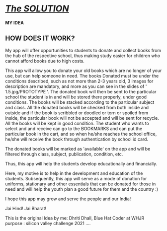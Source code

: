 # **<u>*The SOLUTION*</u>**

#### MY IDEA

## **HOW DOES IT WORK?**

My app will offer opportunities to students to donate and collect books from the hub of the respective school, thus making study easier for children who cannot  afford books due to high costs. 

This app will allow you to donate your old books which are no longer of your use, but can help someone in need. The books Donated must be under the conditions described, such as not more than 2-3 years old, 3 images for description are mandatory, and more as you can see in the slides of ' 1.5.jpg/PROTOTYPE '. The donated book will then be sent to the particular school the student is in and will be stored there properly, under good conditions. The books will be stacked according to the particular subject and class. All the donated books will be checked from both inside and outside and if the book is scribbled or doodled or torn or spoiled from inside, the particular book will not be accepted and will be sent for recycle. All the books will be kept in good condition. The student who wants to select and and receive can go to the BOOKMARKS and can put the particular book in the cart, and so when he/she reaches the school office, he/she will receive the book through authentication by school id card.

The donated books will be marked as 'available' on the app and will be filtered through class, subject, publication, condition, etc.

Thus, this app will help the students develop educationally and financially.

Here, my motive is to help in the development and education of the students.
Subsequently, this app will serve as a mode of donation for uniforms, stationary and other essentials that can be donated for those in need and will help the youth plan a good future for them and the country :)

I hope this app may grow and serve the people and our India!

Jai Hind! Jai Bharat!

 
 
  
 
This is the original Idea by me:
Dhriti Dhall,
Blue Hat Coder at WHJR
purpose : silicon valley challenge 2021
....



